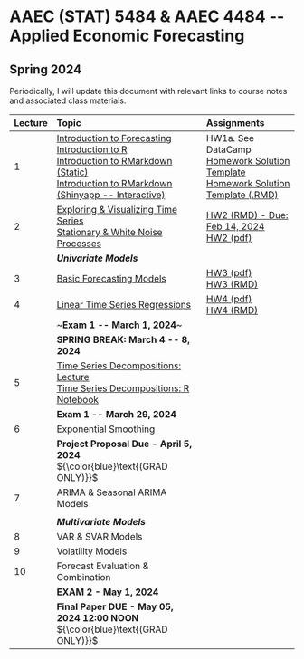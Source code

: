 # AAEC (STAT) 5484 & AAEC 4484 -- Applied Economic Forecasting
## Spring 2024

Periodically, I will update this document with relevant links to course notes and associated class materials.


| Lecture 	|                    Topic                    	|Assignments                                    | 
|---------	|:-------------------------------------------	| :-------------------------------------------	|
| 1       	| [Introduction to Forecasting](Lectures/L1/1.Intro_Time_Series.pdf) <br> [Introduction to R](https://htmlpreview.github.io/?https://github.com/Shamar-Stewart/Forecasting/blob/main/Lectures/L1/R_Introduction.nb.html) </br> [Introduction to RMarkdown (Static)](https://htmlpreview.github.io/?https://github.com/Shamar-Stewart/Forecasting/blob/main/Lectures/L1/RMarkdown_Intro.html) </br> [Introduction to RMarkdown (Shinyapp -- Interactive)](https://aaec-vt.shinyapps.io/1_1-RMarkdown/#section-knowledge-check)  | HW1a. See DataCamp <br> [Homework Solution Template](Homework/Template/Homework_Solution_Template.pdf) <br> [Homework Solution Template (.RMD)](Homework/Template/Homework_Solution_Template.Rmd)</br>                                          	|
| 2       	|     [Exploring & Visualizing Time Series](Lectures/L2/2-Visualizing-Time-Series.pdf) <br> [Stationary & White Noise Processes](Lectures/L2/White_Noise_Notes.pdf)    	|    [HW2 (RMD) - Due: Feb 14, 2024](Homework/HW2/AAEC_4984-AAEC_STAT-5484_HW2_S24.Rmd) <br> [HW2 (pdf)](Homework/HW2/AAEC_4984-AAEC_STAT-5484_HW2_S24.pdf) </br>                                          	|
|         	|           ***Univariate Models***           	|                                              	|
| 3       	|           [Basic Forecasting Models](Lectures/L3/3.Evaluation_of_Basic_Forecasting_Models.pdf)          	|[HW3 (pdf)](Homework/HW3/AAEC_4984-AAEC_STAT-5484_HW3_S24.pdf)<br> [HW3 (RMD)](Homework/HW3/AAEC_4984-AAEC_STAT-5484_HW3_S24.Rmd)</br>                                              	|
| 4       	|   [Linear Time Series Regressions](Lectures/L4/4.Linear_and_Dynamic_Time_Series_Regressions.pdf)  	|  [HW4 (pdf)](Homework/HW4/AAEC_4984-AAEC_STAT-5484_HW4_S24.pdf) <br> [HW4 (RMD)](Homework/HW4/AAEC_4984-AAEC_STAT-5484_HW4_S24.Rmd)                                            	|
|         	|        ~**Exam 1 -- March 1, 2024**~        	|                                              	|
|         	|     **SPRING BREAK: March 4 -- 8, 2024**    	|                                              	|
| 5       	|          [Time Series Decompositions: Lecture](Lectures/L5/5.Time_Series_Decomposition.pdf) <br> [Time Series Decompositions: R Notebook](https://htmlpreview.github.io/?https://github.com/Shamar-Stewart/Forecasting/blob/17b69570365440f3852fa7efc7be33ce89000f75/Lectures/L5/Manual_Decomposition.nb.html)         	|                                              	|
|         	|        **Exam 1 -- March 29, 2024**        	|                                              	|
| 6       	|            Exponential Smoothing            	|                                              	|
|      	    | **Project Proposal Due - April 5, 2024** <br> ${\color{blue}\text{(GRAD ONLY)}}$ </br>     |
| 7       	|        ARIMA & Seasonal ARIMA Models        	|                                              	|
|         	|                                              	|                                              	|
|         	|          ***Multivariate Models***          	|                                              	|
| 8       	|              VAR & SVAR Models              	|                                              	|      
| 9       	|              Volatility Models              	|                                              	|
| 10      	|      Forecast Evaluation & Combination      	|                                              	|         
|         	|           **EXAM 2 - May 1, 2024**          	|                                              	|    
|      	    | **Final Paper DUE - May 05, 2024 12:00 NOON** <br> ${\color{blue}\text{(GRAD ONLY)}}$ </br> |         	
